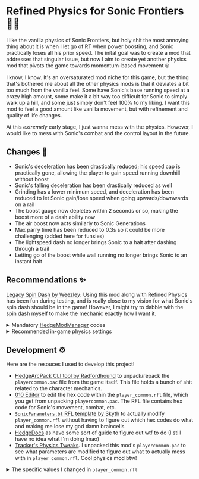 # Refined Physics for Sonic Frontiers 🏃‍♂️

I like the vanilla physics of Sonic Frontiers, but holy shit the most annoying thing about it is when I let go of RT when power boosting, and Sonic practically loses all his prior speed. The inital goal was to create a mod that addresses that singular issue, but now I aim to create yet another physics mod that pivots the game towards momentum-based movement 🙄

I know, I know. It's an oversaturated mod niche for this game, but the thing that's bothered me about all the other physics mods is that it deviates a bit too much from the vanilla feel. Some have Sonic's base running speed at a crazy high amount, some make it a bit way too difficult for Sonic to simply walk up a hill, and some just simply don't feel 100% to my liking. I want this mod to feel a good amount like vanilla movement, but with refinement and quality of life changes.

At this *extremely* early stage, I just wanna mess with the physics. However, I would like to mess with Sonic's combat and the control layout in the future.

## Changes 🔵

- Sonic's deceleration has been drastically reduced; his speed cap is practically gone, allowing the player to gain speed running downhill without boost
- Sonic's falling deceleration has been drastically reduced as well
- Grinding has a lower minimum speed, and deceleration has been reduced to let Sonic gain/lose speed when going upwards/downwards on a rail
- The boost gauge now depletes within 2 seconds or so, making the boost more of a dash ability now
- The air boost now acts similarly to Sonic Generations
- Max parry time has been reduced to 0.3s so it could be more challenging (added here for funsies)
- The lightspeed dash no longer brings Sonic to a halt after dashing through a trail
- Letting go of the boost while wall running no longer brings Sonic to an instant halt

## Recommendations ✨

[Legacy Spin Dash by Weezley](https://gamebanana.com/mods/462772): Using this mod along with Refined Physics has been fun during testing, and is really close to my vision for what Sonic's spin dash should be in the game! However, I might try to dabble with the spin dash myself to make the mechanic exactly how I want it.

<details>
  <summary>Mandatory <a href="https://github.com/thesupersonic16/HedgeModManager">HedgeModManager</a> codes</summary>
  
  ```
  // Camera
  Disable Spin Charge Camera

  // Cheats
  Always Unlocked Spin Dash

  // Fixes
  Literally everything in this category

  // Gameplay
  Allow Attacking from Stomp Bounce
  Disable Loop Kick on Slide

  If you play with the legacy spin dash mod:
    Disable Spin Slash on Drop Dash
    Drop Dash on Double Jump

  Else if you don't play with the legacy spin dash mod:
    Allow Spin Dash on Dash Panels
    Always Trickable Spin Dash Exit
    Disable Drop Dash
  
  // Physics
  Literally everything in this category
  ```
</details>

<details>
  <summary>Recommended in-game physics settings</summary>
  
  ```
  // Only what to change

  Starting Speed: 15
  Acceleration: 15
  Jump Deceleration: 25 (I'm pretty sure the "Retain Ground Velocity for Jump" HMM code overrides this, but I have it set to this anyway)
  Deceleration Rate: 15
  ```
</details>

## Development ⚙️

Here are the resouces I used to develop this project!

- [HedgeArcPack CLI tool by Radfordhound](https://github.com/HedgeDocs/HedgeDocs.github.io/releases) to unpack/repack the `playercommon.pac` file from the game itself. This file holds a bunch of shit related to the character mechanics.
- [010 Editor](https://www.sweetscape.com/010editor/) to edit the hex code within the `player_common.rfl` file, which you get from unpacking `playercommon.pac`. The RFL file contains hex code for Sonic's movement, combat, etc.
- [`SonicParameters.bt` RFL template by Skyth](https://github.com/blueskythlikesclouds/RflTemplates/blob/master/SonicFrontiers/Uncategorized/SonicParameters.bt) to actually modify `player_common.rfl` without having to figure out which hex codes do what and making me lose my god damn braincells
- [HedgeDocs](https://hedgedocs.com) as have some sort of guide to figure out wtf to do (I still have no idea what I'm doing lmao)
- [Tracker's Physics Tweaks](https://gamebanana.com/mods/415617). I unpacked this mod's `playercommon.pac` to see what parameters are modified to figure out what to actually mess with in `player_common.rfl`. Cool physics mod btw!

<details>
  <summary>The specific values I changed in <code>player_common.rfl</code></summary>
  
  ```
  // Using Skyth's RFL template

  // REFERENCE
  path > to > parameters
  - parameter: vanilla value > value I changed it to

  // The following parameters are found within the path: sonicParameters > forwardView

  modePackage > speed > decele
  - force: 60 > 5
  - force2: 60 > 5
  - damperRange: 15 > 10
  
  modePackage > fall
  - deceleForce: 20 > 5
  - overSpeedDeceleForce: 40 > 10
  
  modePackage > grind
  - maxSpeed: 30 > 60
  - deceleForce: 30 > 10
  - limitMinSpeed: 15 > 5
  
  modePackage > boost
  - consumptionRate: 6 > 100
  - recoveryRate: 30 > 15
  - recoveryByAttack: 3 > 0
  - infinityBoostTime: 180 > 60
  
  modePackage > airboost
  - startHSpeed: 25 > 40
  - startHSpeedMax: 50 > 60
  - minHSpeed: 20 > 40
  - minHSpeedMax: 40 > 60
  - brakeTime: 0.5 > 0
  - minKeepTime: 0.1 > 0
  - maxKeepTime: 0.5 > 0
  - maxTime: 2 > 0
  
  modePackage > parry
  - minRecieveTime: 0.2 > 0.15
  - maxRecieveTime: 15 > 0.3
  - justEffectTime2: 5 > 1
  
  modePackage > wallmove
  - brake: 100 > 15
  
  modePackage > sliding
  - minSpeed: 25 > 5
  
  lightDash
  - brake: 200 > 75
  
  spinBoost
  - initialRunTime: 0.5 > 0.2
  
  spinBoost > speedBoost
  - initialSpeed: 65 > 75
  - maxSpeed: 55 > 3
  - minTurnSpeed: 20 > 30
  
  speedBoost > decele
  - force: 40 > 10
  - force2: 40 > 10
  
  speedBoost > deceleNeutralMin
  - force: 1500 > 750
  
  speedBoost > deceleNeutralMax
  - force: 2000 > 1000
  ```
</details>
